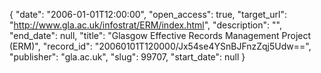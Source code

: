 {
  "date": "2006-01-01T12:00:00", 
  "open_access": true, 
  "target_url": "http://www.gla.ac.uk/infostrat/ERM/index.html", 
  "description": "", 
  "end_date": null, 
  "title": "Glasgow Effective Records Management Project (ERM)", 
  "record_id": "20060101T120000/Jx54se4YSnBJFnzZqj5Udw==", 
  "publisher": "gla.ac.uk", 
  "slug": 99707, 
  "start_date": null
}

